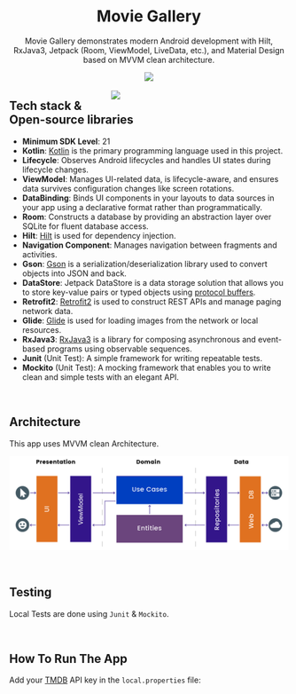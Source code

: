 <h1 align="center">Movie Gallery</h1>
<p align="center">  
 Movie Gallery demonstrates modern Android development with Hilt, RxJava3, Jetpack (Room, ViewModel, LiveData, etc.), and Material Design based on MVVM clean architecture.
</p>

<p align="center">
<img src="/previews/screenshots.png"/>
</p>

<p align="center">
<img src="/previews/preview.gif" align="right" width="320" />
</p>

## Tech stack & Open-source libraries

- **Minimum SDK Level**: 21
- **Kotlin**: [Kotlin](https://kotlinlang.org/) is the primary programming language used in this project.
- **Lifecycle**: Observes Android lifecycles and handles UI states during lifecycle changes.
- **ViewModel**: Manages UI-related data, is lifecycle-aware, and ensures data survives configuration changes like screen rotations.
- **DataBinding**: Binds UI components in your layouts to data sources in your app using a declarative format rather than programmatically.
- **Room**: Constructs a database by providing an abstraction layer over SQLite for fluent database access.
- **Hilt**: [Hilt](https://dagger.dev/hilt/) is used for dependency injection.
- **Navigation Component**: Manages navigation between fragments and activities.
- **Gson**: [Gson](https://github.com/google/gson) is a serialization/deserialization library used to convert objects into JSON and back.
- **DataStore**: Jetpack DataStore is a data storage solution that allows you to store key-value pairs or typed objects using [protocol buffers](https://developers.google.com/protocol-buffers).
- **Retrofit2**: [Retrofit2](https://github.com/square/retrofit) is used to construct REST APIs and manage paging network data.
- **Glide**: [Glide](https://github.com/bumptech/glide) is used for loading images from the network or local resources.
- **RxJava3**: [RxJava3](https://github.com/ReactiveX/RxJava) is a library for composing asynchronous and event-based programs using observable sequences.
- **Junit** (Unit Test): A simple framework for writing repeatable tests.
- **Mockito** (Unit Test): A mocking framework that enables you to write clean and simple tests with an elegant API.

<br/>

## Architecture
This app uses MVVM clean Architecture.
<p align="center">
<img src="/previews/architecture.png"/>
</p>

<br/>

## Testing
Local Tests are done using `Junit` & `Mockito`.

<br/>

## How To Run The App
Add your [TMDB](https://www.themoviedb.org/) API key in the `local.properties` file:
